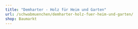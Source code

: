 ```yaml
---
title: "Demharter - Holz für Heim und Garten"
url: /schwabmuenchen/demharter-holz-fuer-heim-und-garten/
shop: Baumarkt
---
```

